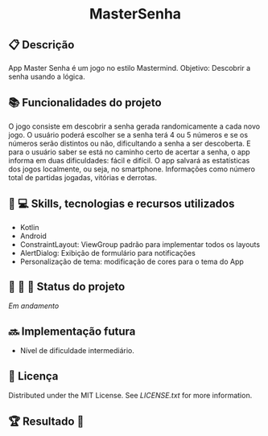 <h1 align="center">MasterSenha</h1>

## :clipboard: **Descrição**
App Master Senha é um jogo no estilo Mastermind. Objetivo: Descobrir a senha usando a lógica.

## :books: Funcionalidades do projeto

O jogo consiste em descobrir a senha gerada randomicamente a cada novo jogo. O usuário poderá escolher se a senha terá 4 ou 5 números e se os números serão distintos ou não, dificultando a senha a ser descoberta. E para o usuário saber se está no caminho certo de acertar a senha, o app informa em duas dificuldades: fácil e difícil.
O app salvará as estatísticas dos jogos localmente, ou seja, no smartphone. Informações como número total de partidas jogadas, vitórias e derrotas.

## :iphone: :computer: Skills, tecnologias e recursos utilizados
- Kotlin
- Android
- ConstraintLayout: ViewGroup padrão para implementar todos os layouts
- AlertDialog: Exibição de formulário para notificações
- Personalização de tema: modificação de cores para o tema do App

## :construction: :rocket: :dart: Status do projeto
*Em andamento*

## :soon: Implementação futura
- Nível de dificuldade intermediário.

## :memo: Licença
Distributed under the MIT License. See *LICENSE.txt* for more information.

## :trophy: Resultado :checkered_flag:
<!--
![](https://pandao.github.io/editor.md/images/logos/editormd-logo-180x180.png)
-->
